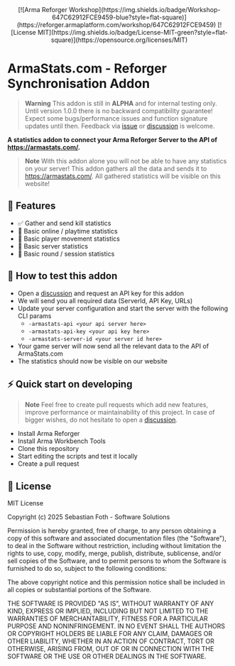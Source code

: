 <div align="center">
[![Arma Reforger Workshop](https://img.shields.io/badge/Workshop-647C62912FCE9459-blue?style=flat-square)](https://reforger.armaplatform.com/workshop/647C62912FCE9459)
[![License MIT](https://img.shields.io/badge/License-MIT-green?style=flat-square)](https://opensource.org/licenses/MIT)
</div>

# ArmaStats.com - Reforger Synchronisation Addon

> **Warning**
> This addon is still in **ALPHA** and for internal testing only. Until version 1.0.0 there is no backward compatibility guarantee! Expect some bugs/performance issues and function signature updates until then. Feedback via [issue](https://github.com/armastats-com/addon-reforger-synchronisation-module/issues) or [discussion](https://github.com/armastats-com/addon-reforger-synchronisation-module/discussions) is welcome.

**A statistics addon to connect your Arma Reforger Server to the API of https://armastats.com/.**

> **Note**
> With this addon alone you will not be able to have any statistics on your server! This addon gathers all the data and sends it to https://armastats.com/. 
> All gathered statistics will be visible on this website!

## 🚀 Features
- ✅ Gather and send kill statistics
- 🚧 Basic online / playtime statistics
- 🚧 Basic player movement statistics
- 🚧 Basic server statistics
- 🚧 Basic round / session statistics

## 📖 How to test this addon
* Open a [discussion](https://github.com/armastats-com/addon-reforger-synchronisation-module/discussions) and request an API key for this addon
* We will send you all required data (ServerId, API Key, URLs)
* Update your server configuration and start the server with the following CLI params  
  * `-armastats-api <your api server here>`
  * `-armastats-api-key <your api key here>`
  * `-armastats-server-id <your server id here>`
* Your game server will now send all the relevant data to the API of ArmaStats.com
* The statistics should now be visible on our website

## ⚡ Quick start on developing

> **Note**
> Feel free to create pull requests which add new features, improve performance or maintainability of this project.
> In case of bigger wishes, do not hesitate to open a [discussion](https://github.com/armastats-com/addon-reforger-synchronisation-module/discussions).

- Install Arma Reforger
- Install Arma Workbench Tools
- Clone this repository
- Start editing the scripts and test it locally
- Create a pull request

## 📕 License

MIT License

Copyright (c) 2025 Sebastian Foth - Software Solutions

Permission is hereby granted, free of charge, to any person obtaining a copy of this software and associated documentation files (the "Software"), to deal in the Software without restriction, including without limitation the rights to use, copy, modify, merge, publish, distribute, sublicense, and/or sell copies of the Software, and to permit persons to whom the Software is furnished to do so, subject to the following conditions:

The above copyright notice and this permission notice shall be included in all copies or substantial portions of the Software.

THE SOFTWARE IS PROVIDED "AS IS", WITHOUT WARRANTY OF ANY KIND, EXPRESS OR IMPLIED, INCLUDING BUT NOT LIMITED TO THE WARRANTIES OF MERCHANTABILITY, FITNESS FOR A PARTICULAR PURPOSE AND NONINFRINGEMENT. IN NO EVENT SHALL THE AUTHORS OR COPYRIGHT HOLDERS BE LIABLE FOR ANY CLAIM, DAMAGES OR OTHER LIABILITY, WHETHER IN AN ACTION OF CONTRACT, TORT OR OTHERWISE, ARISING FROM, OUT OF OR IN CONNECTION WITH THE SOFTWARE OR THE USE OR OTHER DEALINGS IN THE SOFTWARE.